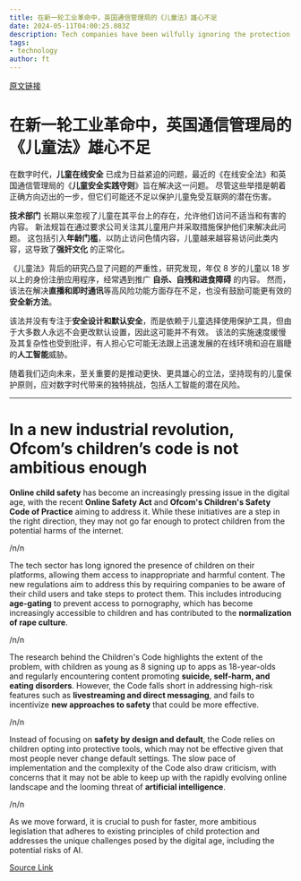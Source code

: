 ```yaml
---
title: 在新一轮工业革命中，英国通信管理局的《儿童法》雄心不足
date: 2024-05-11T04:00:25.083Z
description: Tech companies have been wilfully ignoring the protection of the young for decades
tags: 
- technology
author: ft
---
```


[原文链接](https://ft.com/content/82fd0888-6847-4e6b-bd1b-edec732b5200)

# 在新一轮工业革命中，英国通信管理局的《儿童法》雄心不足

在数字时代，**儿童在线安全** 已成为日益紧迫的问题，最近的《在线安全法》和英国通信管理局的《**儿童安全实践守则**》旨在解决这一问题。 尽管这些举措是朝着正确方向迈出的一步，但它们可能还不足以保护儿童免受互联网的潜在伤害。

**技术部门** 长期以来忽视了儿童在其平台上的存在，允许他们访问不适当和有害的内容。 新法规旨在通过要求公司关注其儿童用户并采取措施保护他们来解决此问题。 这包括引入**年龄门槛**，以防止访问色情内容，儿童越来越容易访问此类内容，这导致了**强奸文化** 的正常化。

《儿童法》背后的研究凸显了问题的严重性，研究发现，年仅 8 岁的儿童以 18 岁以上的身份注册应用程序，经常遇到推广 **自杀、自残和进食障碍** 的内容。 然而，该法在解决**直播和即时通讯**等高风险功能方面存在不足，也没有鼓励可能更有效的**安全新方法**。

该法并没有专注于**安全设计和默认安全**，而是依赖于儿童选择使用保护工具，但由于大多数人永远不会更改默认设置，因此这可能并不有效。 该法的实施速度缓慢及其复杂性也受到批评，有人担心它可能无法跟上迅速发展的在线环境和迫在眉睫的**人工智能**威胁。

随着我们迈向未来，至关重要的是推动更快、更具雄心的立法，坚持现有的儿童保护原则，应对数字时代带来的独特挑战，包括人工智能的潜在风险。

---

# In a new industrial revolution, Ofcom’s children’s code is not ambitious enough

**Online child safety** has become an increasingly pressing issue in the digital age, with the recent **Online Safety Act** and **Ofcom's Children's Safety Code of Practice** aiming to address it. While these initiatives are a step in the right direction, they may not go far enough to protect children from the potential harms of the internet. 

/n/n

The tech sector has long ignored the presence of children on their platforms, allowing them access to inappropriate and harmful content. The new regulations aim to address this by requiring companies to be aware of their child users and take steps to protect them. This includes introducing **age-gating** to prevent access to pornography, which has become increasingly accessible to children and has contributed to the **normalization of rape culture**. 

/n/n

The research behind the Children's Code highlights the extent of the problem, with children as young as 8 signing up to apps as 18-year-olds and regularly encountering content promoting **suicide, self-harm, and eating disorders**. However, the Code falls short in addressing high-risk features such as **livestreaming and direct messaging**, and fails to incentivize **new approaches to safety** that could be more effective. 

/n/n

Instead of focusing on **safety by design and default**, the Code relies on children opting into protective tools, which may not be effective given that most people never change default settings. The slow pace of implementation and the complexity of the Code also draw criticism, with concerns that it may not be able to keep up with the rapidly evolving online landscape and the looming threat of **artificial intelligence**. 

/n/n

As we move forward, it is crucial to push for faster, more ambitious legislation that adheres to existing principles of child protection and addresses the unique challenges posed by the digital age, including the potential risks of AI.

[Source Link](https://ft.com/content/82fd0888-6847-4e6b-bd1b-edec732b5200)

